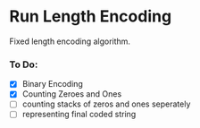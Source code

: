 # Run Length Encoding
Fixed length encoding algorithm.

### To Do:
- [x] Binary Encoding
- [x] Counting Zeroes and Ones
- [ ] counting stacks of zeros and ones seperately
- [ ] representing final coded string
